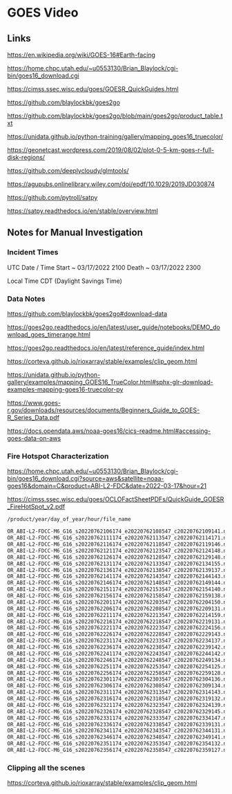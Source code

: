 # GOES Video

## Links

<https://en.wikipedia.org/wiki/GOES-16#Earth-facing>

<https://home.chpc.utah.edu/~u0553130/Brian_Blaylock/cgi-bin/goes16_download.cgi>

<https://cimss.ssec.wisc.edu/goes/GOESR_QuickGuides.html>

<https://github.com/blaylockbk/goes2go>

<https://github.com/blaylockbk/goes2go/blob/main/goes2go/product_table.txt>

<https://unidata.github.io/python-training/gallery/mapping_goes16_truecolor/>

<https://geonetcast.wordpress.com/2019/08/02/plot-0-5-km-goes-r-full-disk-regions/>

<https://github.com/deeplycloudy/glmtools/>

<https://agupubs.onlinelibrary.wiley.com/doi/epdf/10.1029/2019JD030874>

<https://github.com/pytroll/satpy>

<https://satpy.readthedocs.io/en/stable/overview.html>

## Notes for Manual Investigation

### Incident Times

UTC Date / Time
Start ~ 03/17/2022 2100
Death ~ 03/17/2022 2300

Local Time CDT (Daylight Savings Time)

### Data Notes

<https://github.com/blaylockbk/goes2go#download-data>

<https://goes2go.readthedocs.io/en/latest/user_guide/notebooks/DEMO_download_goes_timerange.html>

<https://goes2go.readthedocs.io/en/latest/reference_guide/index.html>

<https://corteva.github.io/rioxarray/stable/examples/clip_geom.html>

<https://unidata.github.io/python-gallery/examples/mapping_GOES16_TrueColor.html#sphx-glr-download-examples-mapping-goes16-truecolor-py>

<https://www.goes-r.gov/downloads/resources/documents/Beginners_Guide_to_GOES-R_Series_Data.pdf>

<https://docs.opendata.aws/noaa-goes16/cics-readme.html#accessing-goes-data-on-aws>

### Fire Hotspot Characterization

<https://home.chpc.utah.edu/~u0553130/Brian_Blaylock/cgi-bin/goes16_download.cgi?source=aws&satellite=noaa-goes16&domain=C&product=ABI-L2-FDC&date=2022-03-17&hour=21>

<https://cimss.ssec.wisc.edu/goes/OCLOFactSheetPDFs/QuickGuide_GOESR_FireHotSpot_v2.pdf>

`/product/year/day_of_year/hour/file_name`

```sh
OR_ABI-L2-FDCC-M6_G16_s20220762106174_e20220762108547_c20220762109141.nc
OR_ABI-L2-FDCC-M6_G16_s20220762111174_e20220762113547_c20220762114171.nc
OR_ABI-L2-FDCC-M6_G16_s20220762116174_e20220762118547_c20220762119146.nc
OR_ABI-L2-FDCC-M6_G16_s20220762121174_e20220762123547_c20220762124148.nc
OR_ABI-L2-FDCC-M6_G16_s20220762126174_e20220762128547_c20220762129148.nc
OR_ABI-L2-FDCC-M6_G16_s20220762131174_e20220762133547_c20220762134155.nc
OR_ABI-L2-FDCC-M6_G16_s20220762136174_e20220762138547_c20220762139137.nc
OR_ABI-L2-FDCC-M6_G16_s20220762141174_e20220762143547_c20220762144143.nc
OR_ABI-L2-FDCC-M6_G16_s20220762146174_e20220762148547_c20220762149144.nc
OR_ABI-L2-FDCC-M6_G16_s20220762151174_e20220762153547_c20220762154140.nc
OR_ABI-L2-FDCC-M6_G16_s20220762156174_e20220762158547_c20220762159138.nc
OR_ABI-L2-FDCC-M6_G16_s20220762201174_e20220762203547_c20220762204150.nc
OR_ABI-L2-FDCC-M6_G16_s20220762206174_e20220762208547_c20220762209131.nc
OR_ABI-L2-FDCC-M6_G16_s20220762211174_e20220762213547_c20220762214159.nc
OR_ABI-L2-FDCC-M6_G16_s20220762216174_e20220762218547_c20220762219131.nc
OR_ABI-L2-FDCC-M6_G16_s20220762221174_e20220762223547_c20220762224156.nc
OR_ABI-L2-FDCC-M6_G16_s20220762226174_e20220762228547_c20220762229143.nc
OR_ABI-L2-FDCC-M6_G16_s20220762231174_e20220762233547_c20220762234137.nc
OR_ABI-L2-FDCC-M6_G16_s20220762236174_e20220762238547_c20220762239142.nc
OR_ABI-L2-FDCC-M6_G16_s20220762241174_e20220762243547_c20220762244142.nc
OR_ABI-L2-FDCC-M6_G16_s20220762246174_e20220762248547_c20220762249134.nc
OR_ABI-L2-FDCC-M6_G16_s20220762251174_e20220762253547_c20220762254125.nc
OR_ABI-L2-FDCC-M6_G16_s20220762256174_e20220762258547_c20220762259128.nc
OR_ABI-L2-FDCC-M6_G16_s20220762301174_e20220762303547_c20220762304136.nc
OR_ABI-L2-FDCC-M6_G16_s20220762306174_e20220762308547_c20220762309134.nc
OR_ABI-L2-FDCC-M6_G16_s20220762311174_e20220762313547_c20220762314143.nc
OR_ABI-L2-FDCC-M6_G16_s20220762316174_e20220762318547_c20220762319132.nc
OR_ABI-L2-FDCC-M6_G16_s20220762321174_e20220762323547_c20220762324139.nc
OR_ABI-L2-FDCC-M6_G16_s20220762326174_e20220762328547_c20220762329145.nc
OR_ABI-L2-FDCC-M6_G16_s20220762331174_e20220762333547_c20220762334147.nc
OR_ABI-L2-FDCC-M6_G16_s20220762336174_e20220762338547_c20220762339131.nc
OR_ABI-L2-FDCC-M6_G16_s20220762341174_e20220762343547_c20220762344131.nc
OR_ABI-L2-FDCC-M6_G16_s20220762346174_e20220762348547_c20220762349141.nc
OR_ABI-L2-FDCC-M6_G16_s20220762351174_e20220762353547_c20220762354132.nc
OR_ABI-L2-FDCC-M6_G16_s20220762356174_e20220762358547_c20220762359127.nc
```

### Clipping all the scenes

<https://corteva.github.io/rioxarray/stable/examples/clip_geom.html>
